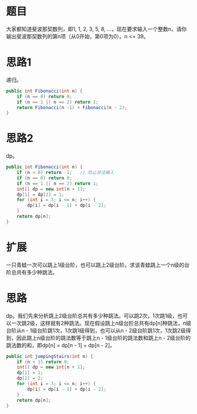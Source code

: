 # 题目

大家都知道斐波那契数列，即1, 1, 2, 3, 5, 8, ...，现在要求输入一个整数n，请你输出斐波那契数列的第n项（从0开始，第0项为0）。n <= 39。

# 思路1

递归。

```java
public int Fibonacci(int n) {
    if (n == 0) return 0;
    if (n == 1 || n == 2) return 1;
    return Fibonacci(n -1) + Fibonacci(n - 2);
}
```

# 思路2

dp。

```java
public int Fibonacci(int n) {
    if (n < 0) return -1;	// 防止非法输入
    if (n == 0) return 0;
    if (n == 1 || n == 2) return 1;
    int[] dp = new int[n + 1];
    dp[1] = dp[2] = 1;
    for (int i = 3; i <= n; i++) {
        dp[i] = dp[i - 1] + dp[i - 2];
    }
    return dp[n];
}
```

# 扩展

一只青蛙一次可以跳上1级台阶，也可以跳上2级台阶。求该青蛙跳上一个n级的台阶总共有多少种跳法。

# 思路

dp。我们先来分析跳上2级台阶总共有多少种跳法。可以跳2次，1次跳1级，也可以一次跳2级，这样就有2种跳法。现在假设跳上n级台阶总共有dp[n]种跳法，n级台阶从n - 1级台阶跳1次，1次跳1级得到，也可以从n - 2级台阶跳1次，1次跳2级得到，因此跳上n级台阶的跳法数等于跳上n - 1级台阶的跳法数和跳上n - 2级台阶的跳法数的和，即dp[n] = dp[n - 1] + dp[n - 2]。

```java
public int jumpingStairs(int n) {
    if (n < 1) return 0;
    int[] dp = new int[n + 1];
    dp[1] = 1;
    dp[2] = 2;
    for (int i = 3; i <= n; i++) {
        dp[i] = dp[i - 1] + dp[i - 2];
    }
    return dp[n];
}
```

